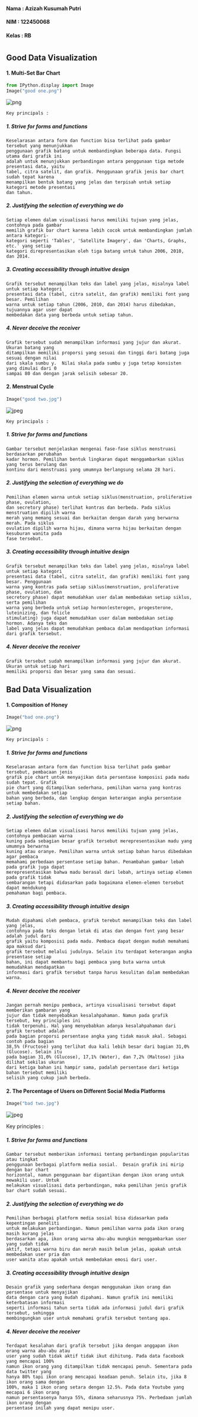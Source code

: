 #### Nama  : Azizah Kusumah Putri
#### NIM   : 122450068
#### Kelas : RB

# 

## Good Data Visualization

#### 1. Multi-Set Bar Chart


```python
from IPython.display import Image
Image("good one.png")
```




    
![png](output_4_0.png)
    



    Key principals :

#####    1. Strive for forms and functions
    Keselarasan antara form dan function bisa terlihat pada gambar tersebut yang menunjukkan 
    penggunaan grafik batang untuk membandingkan beberapa data. Fungsi utama dari grafik ini 
    adalah untuk menunjukkan perbandingan antara penggunaan tiga metode presentasi data, yaitu 
    tabel, citra satelit, dan grafik. Penggunaan grafik jenis bar chart sudah tepat karena 
    menampilkan bentuk batang yang jelas dan terpisah untuk setiap kategori metode presentasi 
    dan tahun. 
    
#####    2. Justifying the selection of everything we do
    Setiap elemen dalam visualisasi harus memiliki tujuan yang jelas, contohnya pada gambar 
    memilih grafik bar chart karena lebih cocok untuk membandingkan jumlah antara kategori-
    kategori seperti 'Tables', 'Satellite Imagery', dan 'Charts, Graphs, etc.' yang setiap 
    kategori direpresentasikan oleh tiga batang untuk tahun 2006, 2010, dan 2014. 
    
#####    3. Creating accessibility through intuitive design
    Grafik tersebut menampilkan teks dan label yang jelas, misalnya label untuk setiap kategori
    presentasi data (tabel, citra satelit, dan grafik) memiliki font yang besar. Pemilihan
    warna untuk setiap tahun (2006, 2010, dan 2014) harus dibedakan, tujuannya agar user dapat
    membedakan data yang berbeda untuk setiap tahun.

#####    4. Never deceive the receiver 
    Grafik tersebut sudah menampilkan informasi yang jujur dan akurat. Ukuran batang yang 
    ditampilkan memiliki proporsi yang sesuai dan tinggi dari batang juga sesuai dengan nilai 
    dari skala sumbu y.  Nilai skala pada sumbu y juga tetap konsisten yang dimulai dari 0 
    sampai 80 dan dengan jarak selisih sebesar 20.

#### 2. Menstrual Cycle


```python
Image("good two.jpg")
```




    
![jpeg](output_7_0.jpg)
    



    Key principals :

#####    1. Strive for forms and functions
    Gambar tersebut menjelaskan mengenai fase-fase siklus menstruasi berdasarkan perubahan 
    kadar hormon. Pemilihan bentuk lingkaran dapat menggambarkan siklus yang terus berulang dan 
    kontinu dari menstruasi yang umumnya berlangsung selama 28 hari.
    
#####    2. Justifying the selection of everything we do
    Pemilihan elemen warna untuk setiap siklus(menstruation, proliferative phase, ovulation, 
    dan secretory phase) terlihat kontras dan berbeda. Pada siklus menstruation dipilih warna 
    merah yang memang sesuai dan berkaitan dengan darah yang berwarna merah. Pada siklus 
    ovulation dipilih warna hijau, dimana warna hijau berkaitan dengan kesuburan wanita pada 
    fase tersebut. 
    
#####    3. Creating accessibility through intuitive design
    Grafik tersebut menampilkan teks dan label yang jelas, misalnya label untuk setiap kategori 
    presentasi data (tabel, citra satelit, dan grafik) memiliki font yang besar. Penggunaan 
    warna yang kontras pada setiap siklus(menstruation, proliferative phase, ovulation, dan 
    secretory phase) dapat memudahkan user dalam membedakan setiap siklus, serta pemilihan 
    warna yang berbeda untuk setiap hormon(esterogen, progesterone, luteinizing, dan folicle 
    stimulating) juga dapat memudahkan user dalam membedakan setiap hormon. Adanya teks dan 
    label yang jelas dapat memudahkan pembaca dalam mendapatkan informasi dari grafik tersebut.
    
#####    4. Never deceive the receiver
    Grafik tersebut sudah menampilkan informasi yang jujur dan akurat. Ukuran untuk setiap hari 
    memiliki proporsi dan besar yang sama dan sesuai. 

## Bad Data Visualization

#### 1. Composition of Honey


```python
Image("bad one.png")
```




    
![png](output_11_0.png)
    



    Key principals :
    
#####    1. Strive for forms and functions
    Keselarasan antara form dan function bisa terlihat pada gambar tersebut, pembacaan jenis
    grafik pie chart untuk menyajikan data persentase komposisi pada madu sudah tepat. Grafik
    pie chart yang ditampilkan sederhana, pemilihan warna yang kontras untuk membedakan setiap
    bahan yang berbeda, dan lengkap dengan keterangan angka persentase setiap bahan.
    
#####    2. Justifying the selection of everything we do
    Setiap elemen dalam visualisasi harus memiliki tujuan yang jelas, contohnya pembacaan warna
    kuning pada sebagian besar grafik tersebut merepresentasikan madu yang umumnya berwarna 
    kuning atau oranye. Pemilihan warna untuk setiap bahan harus dibedakan agar pembaca 
    memahami perbedaan persentase setiap bahan. Penambahan gambar lebah pada grafik juga dapat 
    merepresentasikan bahwa madu berasal dari lebah, artinya setiap elemen pada grafik tidak 
    sembarangan tetapi didasarkan pada bagaimana elemen-elemen tersebut dapat mendukung 
    pemahaman bagi pembaca.
    
#####    3. Creating accessibility through intuitive design
    Mudah dipahami oleh pembaca, grafik terebut menampilkan teks dan label yang jelas, 
    contohnya pada teks dengan letak di atas dan dengan font yang besar adalah judul dari 
    grafik yaitu komposisi pada madu. Pembaca dapat dengan mudah memahami apa maksud dari 
    grafik tersebut melalui judulnya. Selain itu terdapat keterangan angka presentase setiap 
    bahan, ini dapat membantu bagi pembaca yang buta warna untuk memudahkan mendapatkan 
    informasi dari grafik tersebut tanpa harus kesulitan dalam membedakan warna.
    
#####    4. Never deceive the receiver
    Jangan pernah menipu pembaca, artinya visualisasi tersebut dapat memberikan gambaran yang 
    jujur dan tidak menyebabkan kesalahpahaman. Namun pada grafik tersebut, key principles ini
    tidak terpenuhi. Hal yang menyebabkan adanya kesalahpahaman dari grafik tersebut adalah 
    pada bagian proporsi persentase angka yang tidak masuk akal. Sebagai contoh pada bagian 
    38,5% (Fructose) yang terlihat dua kali lebih besar dari bagian 31,0% (Glucose). Selain itu 
    pada bagian 31,0% (Glucose), 17,1% (Water), dan 7,2% (Maltose) jika dilihat sekilas ukuran 
    dari ketiga bahan ini hampir sama, padalah persentase dari ketiga bahan tersebut memiliki 
    selisih yang cukup jauh berbeda. 

#### 2. The Percentage of Users on Different Social Media Platforms


```python
Image("bad two.jpg")
```




    
![jpeg](output_14_0.jpg)
    



Key principles :

#####    1. Strive for forms and functions
    Gambar tersebut memberikan informasi tentang perbandingan popularitas atau tingkat
    penggunaan berbagai platform media sosial.  Desain grafik ini mirip dengan bar chart 
    horizontal, namun penggunaan bar digantikan dengan ikon orang untuk mewakili user. Untuk 
    melakukan visualisasi data perbandingan, maka pemilihan jenis grafik bar chart sudah sesuai.
    
#####    2. Justifying the selection of everything we do
    Pemilihan berbagai platform media sosial bisa didasarkan pada kepentingan peneliti 
    untuk melakukan perbandingan. Namun pemilihan warna pada ikon orang masih kurang jelas 
    berdasarkan apa, ikon orang warna abu-abu mungkin menggambarkan user yang sudah tidak 
    aktif, tetapi warna biru dan merah masih belum jelas, apakah untuk membedakan user pria dan 
    user wanita atau apakah untuk membedakan emosi dari user.
    
#####    3. Creating accessibility through intuitive design
    Desain grafik yang sederhana dengan menggunakan ikon orang dan persentase untuk menyajikan 
    data dengan cara yang mudah dipahami. Namun grafik ini memiliki keterbatasan informasi 
    seperti informasi tahun serta tidak ada informasi judul dari grafik tersebut, sehingga 
    membingungkan user untuk memahami grafik tersebut tentang apa. 
    
#####    4. Never deceive the receiver
    Terdapat kesalahan dari grafik tersebut jika dengan anggapan ikon orang warna abu-abu atau 
    user yang sudah tidak aktif tidak ikut dihitung. Pada data facebook yang mencapai 100% 
    namun ikon orang yang ditampilkan tidak mencapai penuh. Sementara pada data twitter yang 
    hanya 80% tapi ikon orang mencapai keadaan penuh. Selain itu, jika 8 ikon orang sama dengan 
    100%, maka 1 ikon orang setara dengan 12.5%. Pada data Youtube yang mecapai 6 ikon orang 
    namun persentasenya hanya 55%, dimana seharusnya 75%. Perbedaan jumlah ikon orang dengan 
    persentase inilah yang dapat menipu user.
